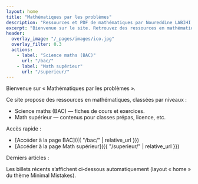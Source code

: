 ```yaml
---
layout: home
title: "Mathématiques par les problèmes"
description: "Ressources et PDF de mathématiques par Noureddine LABIHI (noure) — BAC et math supérieur."
excerpt: "Bienvenue sur le site. Retrouvez des ressources en mathématiques : Science maths (BAC) et Math supérieur."
header:
  overlay_image: "/_pages/images/ico.jpg"
  overlay_filter: 0.3
  actions:
    - label: "Science maths (BAC)"
      url: "/bac/"
    - label: "Math supérieur"
      url: "/superieur/"
---
```


Bienvenue sur « Mathématiques par les problèmes ».

Ce site propose des ressources en mathématiques, classées par niveaux :

- Science maths (BAC) — fiches de cours et exercices.
- Math supérieur — contenus pour classes prépas, licence, etc.

Accès rapide :

- [Accéder à la page BAC]({{ "/bac/" | relative_url }})
- [Accéder à la page Math supérieur]({{ "/superieur/" | relative_url }})

Derniers articles :

Les billets récents s’affichent ci‑dessous automatiquement (layout « home » du thème Minimal Mistakes).
